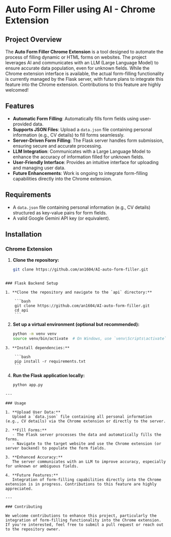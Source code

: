 # Auto Form Filler using AI - Chrome Extension

## Project Overview

The **Auto Form Filler Chrome Extension** is a tool designed to automate the process of filling dynamic or HTML forms on websites. The project leverages AI and communicates with an LLM (Large Language Model) to ensure accurate data population, even for unknown fields. While the Chrome extension interface is available, the actual form-filling functionality is currently managed by the Flask server, with future plans to integrate this feature into the Chrome extension. Contributions to this feature are highly welcomed!

## Features

- **Automatic Form Filling**: Automatically fills form fields using user-provided data.
- **Supports JSON Files**: Upload a `data.json` file containing personal information (e.g., CV details) to fill forms seamlessly.
- **Server-Driven Form Filling**: The Flask server handles form submission, ensuring secure and accurate processing.
- **LLM Integration**: Communicates with a Large Language Model to enhance the accuracy of information filled for unknown fields.
- **User-Friendly Interface**: Provides an intuitive interface for uploading and managing user data.
- **Future Enhancements**: Work is ongoing to integrate form-filling capabilities directly into the Chrome extension.

## Requirements

- A `data.json` file containing personal information (e.g., CV details) structured as key-value pairs for form fields.
- A valid Google Gemini API key (or equivalent).

## Installation

### Chrome Extension

1. **Clone the repository:**
   ```bash
   git clone https://github.com/an1604/AI-auto-form-filler.git
```

### Flask Backend Setup

1. **Clone the repository and navigate to the `api` directory:**

    ```bash
    git clone https://github.com/an1604/AI-auto-form-filler.git
    cd api
    ```
```

2. **Set up a virtual environment (optional but recommended):**

    ```bash
    python -m venv venv
    source venv/bin/activate  # On Windows, use `venv\Scripts\activate`
    ```
```
3. **Install dependencies:**

    ```bash
    pip install -r requirements.txt
    ```
```

4. **Run the Flask application locally:**

    ```bash
    python app.py
    ```
```
---

### Usage

1. **Upload User Data:**  
   Upload a `data.json` file containing all personal information (e.g., CV details) via the Chrome extension or directly to the server.

2. **Fill Forms:**  
   - The Flask server processes the data and automatically fills the forms.  
   - Navigate to the target website and use the Chrome extension (or server backend) to populate the form fields.

3. **Enhanced Accuracy:**  
   The server communicates with an LLM to improve accuracy, especially for unknown or ambiguous fields.

4. **Future Features:**  
   Integration of form-filling capabilities directly into the Chrome extension is in progress. Contributions to this feature are highly appreciated.

---

### Contributing

We welcome contributions to enhance this project, particularly the integration of form-filling functionality into the Chrome extension. If you're interested, feel free to submit a pull request or reach out to the repository owner.

